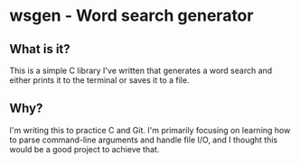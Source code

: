 # wsgen - Word search generator
## What is it?
This is a simple C library I've written that generates a word search and either prints it to the terminal or saves it to a file.
## Why?
I'm writing this to practice C and Git. I'm primarily focusing on learning how to parse command-line arguments and handle file I/O, and I thought this would be a good project to achieve that.
